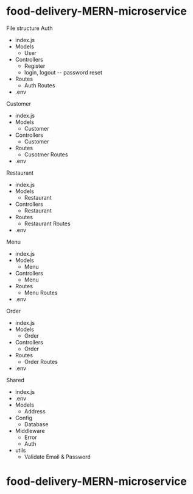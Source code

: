 # food-delivery-MERN-microservice

File structure
Auth
- index.js
- Models
  - User
- Controllers
  - Register 
  - login, logout
  -- password reset
- Routes
  - Auth Routes
- .env


Customer
- index.js
- Models
  - Customer
- Controllers
  - Customer
- Routes
  - Cusotmer Routes
- .env


Restaurant
- index.js
- Models
  - Restaurant
- Controllers
  - Restaurant
- Routes
  - Restaurant Routes
- .env

Menu
- index.js
- Models
  - Menu
- Controllers
  - Menu
- Routes
  - Menu Routes
- .env

Order
- index.js
- Models
  - Order
- Controllers
  - Order
- Routes
  - Order Routes
- .env


Shared
- index.js
- .env
- Models
  - Address
- Config
  - Database
- Middleware
  - Error
  - Auth
- utils
  - Validate Email & Password
# food-delivery-MERN-microservice
